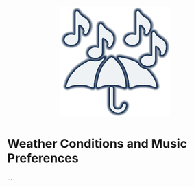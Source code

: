 <h1 align="center">
  <img alt="Typst" src="media/logo_light.png" width="256" height="256">
</h1>

# Weather Conditions and Music Preferences

...
